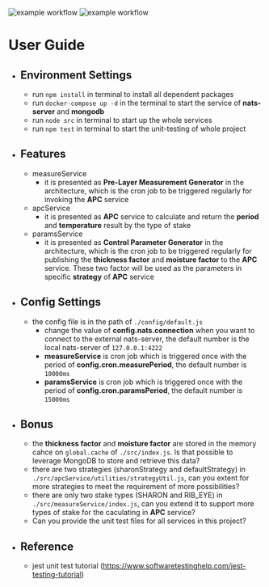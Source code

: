 ![example workflow](https://github.com/poleedrew/apc_simulator_lab5/actions/workflows/CI.yml/badge.svg) ![example workflow](https://github.com/poleedrew/apc_simulator_lab5/actions/workflows/CD(DokerHub).yml/badge.svg)

# User Guide

- ## Environment Settings
  - run ``npm install`` in terminal to install all dependent packages
  - run ``docker-compose up -d`` in the terminal to start the service of **nats-server** and **mongodb**
  - run ``node src`` in terminal to start up the whole services
  - run ``npm test`` in terminal to start the unit-testing of whole project

- ## Features
  - measureService
    - it is presented as **Pre-Layer Measurement Generator** in the architecture, which is the cron job to be triggered regularly for invoking the **APC** service
  - apcService
    - it is presented as **APC** service to calculate and return the **period** and **temperature** result by the type of stake
  - paramsService 
    - it is presented as **Control Parameter Generator** in the architecture, which is the cron job to be triggered regularly for publishing the **thickness factor** and **moisture factor** to the **APC** service. These two factor will be used as the parameters in specific **strategy** of **APC** service

- ## Config Settings
  - the config file is in the path of ``./config/default.js``
    - change the value of **config.nats.connection** when you want to connect to the external nats-server, the default number is the local nats-server of ``127.0.0.1:4222``
    - **measureService** is cron job which is triggered once with the period of **config.cron.measurePeriod**, the default number is ``10000ms``
    - **paramsService** is cron job which is triggered once with the period of **config.cron.paramsPeriod**, the default number is ``15000ms`` 

- ## Bonus
  - the **thickness factor** and **moisture factor** are stored in the memory cahce on ``global.cache`` of ``./src/index.js``. Is that possible to leverage MongoDB to store and retrieve this data?
  - there are two strategies (sharonStrategy and defaultStrategy) in ``./src/apcService/utilities/strategyUtil.js``, can you extent for more strategies to meet the requirement of more possibilities?
  - there are only two stake types (SHARON and RIB_EYE) in ``./src/measureService/index.js``, can you extend it to support more types of stake for the caculating in **APC** service?
  - Can you provide the unit test files for all services in this project?

- ## Reference
  - jest unit test tutorial (https://www.softwaretestinghelp.com/jest-testing-tutorial)
